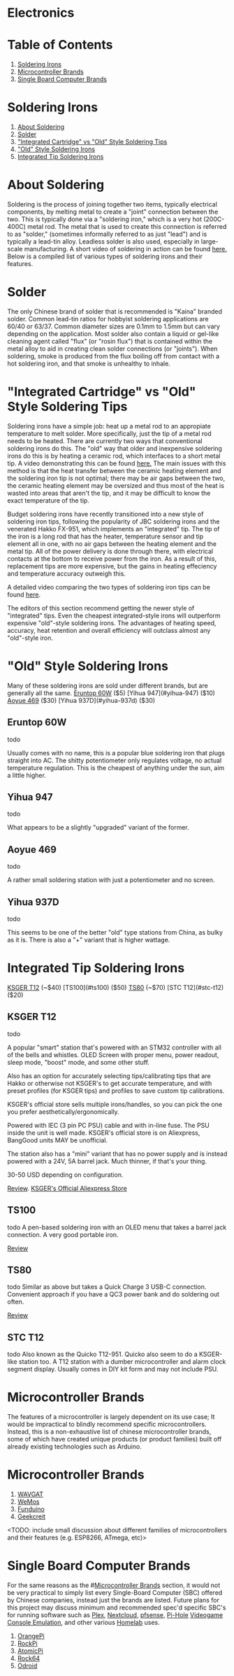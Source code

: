 # Electronics

# Table of Contents
1. [Soldering Irons](#soldering-irons)
2. [Microcontroller Brands](#microcontroller-brands)
3. [Single Board Computer Brands](#single-board-computer-brands)

# Soldering Irons
1. [About Soldering](#about-soldering)
2. [Solder](#solder)
3. ["Integrated Cartridge" vs "Old" Style Soldering Tips](#"integrated-cartridge"-vs-"old"-style-soldering-tips)
4. ["Old" Style Soldering Irons](#"old"-style-soldering-irons)
5. [Integrated Tip Soldering Irons](#integrated-tip-soldering-irons)

# About Soldering
Soldering is the process of joining together two items, typically electrical components, by melting metal to create a "joint" connection between the two. This is typically done via a "soldering iron," which is a very hot (200C-400C) metal rod. The metal that is used to create this connection is referred to as "solder," (sometimes informally referred to as just "lead") and is typically a lead-tin alloy. Leadless solder is also used, especially in large-scale manufacturing. A short video of soldering in action can be found [here.](https://youtu.be/oqV2xU1fee8?t=132) Below is a compiled list of various types of soldering irons and their features.

# Solder
The only Chinese brand of solder that is recommended is "Kaina" branded solder. Common lead-tin ratios for hobbyist soldering applications are 60/40 or 63/37. Common diameter sizes are 0.1mm to 1.5mm but can vary depending on the application. Most solder also contain a liquid or gel-like cleaning agent called "flux" (or "rosin flux") that is contained within the metal alloy to aid in creating clean solder connections (or "joints"). When soldering, smoke is produced from the flux boiling off from contact with a hot soldering iron, and that smoke is unhealthy to inhale.

# "Integrated Cartridge" vs "Old" Style Soldering Tips
Soldering irons have a simple job: heat up a metal rod to an appropiate temperature to melt solder. More specifically, just the tip of a metal rod needs to be heated. There are currently two ways that conventional soldering irons do this. The "old" way that older and inexpensive soldering irons do this is by heating a ceramic rod, which interfaces to a short metal tip. A video demonstrating this can be found [here.](https://youtu.be/aSweeoah-5s?t=147) The main issues with this method is that the heat transfer between the ceramic heating element and the soldering iron tip is not optimal; there may be air gaps between the two, the ceramic heating element may be oversized and thus most of the heat is wasted into areas that aren't the tip, and it may be difficult to know the exact temperature of the tip.

Budget soldering irons have recently transitioned into a new style of soldering iron tips, following the popularity of JBC soldering irons and the venerated Hakko FX-951, which implements an "integrated" tip. The tip of the iron is a long rod that has the heater, temperature sensor and tip element all in one, with no air gaps between the heating element and the metal tip. All of the power delivery is done through there, with electrical contacts at the bottom to receive power from the iron. As a result of this, replacement tips are more expensive, but the gains in heating effeciency and temperature accuracy outweigh this.

A detailed video comparing the two types of soldering iron tips can be found [here](https://www.youtube.com/watch?v=scvS2yeUH00).

The editors of this section recommend getting the newer style of "integrated" tips. Even the cheapest integrated-style irons will outperform expensive "old"-style soldering irons. The advantages of heating speed, accuracy, heat retention and overall efficiency will outclass almost any "old"-style iron.

# "Old" Style Soldering Irons
Many of these soldering irons are sold under different brands, but are generally all the same.
[Eruntop 60W](#eruntop-60w) ($5)
[Yihua 947](#yihua-947) ($10)
[Aoyue 469](#aoyue-469) ($30)
[Yihua 937D](#yihua-937d) ($30)

## Eruntop 60W
todo

Usually comes with no name, this is a popular blue soldering iron that plugs straight into AC. The shitty potentiometer only regulates voltage, no actual temperature regulation.
This is the cheapest of anything under the sun, aim a little higher.

## Yihua 947
todo

What appears to be a slightly "upgraded" variant of the former.

## Aoyue 469
todo

A rather small soldering station with just a potentiometer and no screen.

## Yihua 937D
todo

This seems to be one of the better "old" type stations from China, as bulky as it is. There is also a "+" variant that is higher wattage.

# Integrated Tip Soldering Irons
[KSGER T12](#ksger-t12) (~$40)
[TS100](#ts100) ($50)
[TS80](#ts80) (~$70)
[STC T12](#stc-t12) ($20)

## KSGER T12
todo

A popular "smart" station that's powered with an STM32 controller with all of the bells and whistles. OLED Screen with proper menu, power readout, sleep mode, "boost" mode, and some other stuff.

Also has an option for accurately selecting tips/calibrating tips that are Hakko or otherwise not KSGER's to get accurate temperature, and with preset profiles (for KSGER tips) and profiles to save custom tip calibrations.

KSGER's official store sells multiple irons/handles, so you can pick the one you prefer aesthetically/ergonomically.

Powered with IEC (3 pin PC PSU) cable and with in-line fuse. The PSU inside the unit is well made.
KSGER's official store is on Aliexpress, BangGood units MAY be unofficial.

The station also has a "mini" variant that has no power supply and is instead powered with a 24V, 5A barrel jack. Much thinner, if that's your thing.

30-50 USD depending on configuration.

[Review](https://www.rchelicopterfun.com/t12-soldering-station.html).
[KSGER's Official Aliexpress Store](https://www.aliexpress.com/store/1486111)

## TS100
todo
A pen-based soldering iron with an OLED menu that takes a barrel jack connection. A very good portable iron.

[Review](https://www.youtube.com/watch?v=ao39bPEyok4)

## TS80
todo
Similar as above but takes a Quick Charge 3 USB-C connection. Convenient approach if you have a QC3 power bank and do soldering out often.

[Review](https://www.youtube.com/watch?v=_Z9es-D9_8g)

## STC T12
todo
Also known as the Quicko T12-951. Quicko also seem to do a KSGER-like station too.
A T12 station with a dumber microcontroller and alarm clock segment display. Usually comes in DIY kit form and may not include PSU.

# Microcontroller Brands

The features of a microcontroller is largely dependent on its use case; It would be impractical to blindly recommend specific microcontrollers. Instead, this is a non-exhaustive list of chinese microcontroller brands, some of which have created unique products (or product families) built off already existing technologies such as Arduino.

# Microcontroller Brands
1. [WAVGAT](#wavgat)
2. [WeMos](#wemos)
3. [Funduino](#funduino)
4. [Geekcreit](#geekcreit)

<TODO: include small discussion about different families of microcontrollers and their features (e.g. ESP8266, ATmega, etc)>

# Single Board Computer Brands

For the same reasons as the #[Microcontroller Brands](#microcontroller-brands) section, it would not be very practical to simply list every Single-Board Computer (SBC) offered by Chinese companies, instead just the brands are listed. Future plans for this project may discuss minimum and recommended spec'd specific SBC's for running software such as [Plex](https://www.plex.tv/), [Nextcloud](https://nextcloud.com/), [pfsense](https://www.pfsense.org/), [Pi-Hole](https://pi-hole.net/) [Videogame Console Emulation](https://www.reddit.com/r/SBCGaming/), and other various [Homelab](#https://www.reddit.com/r/homelab/) uses.

1. [OrangePi](#orangepi)
2. [RockPi](#RockPi)
3. [AtomicPi](#AtomicPi)
4. [Rock64](#Rock64)
5. [Odroid](#Odroid)

